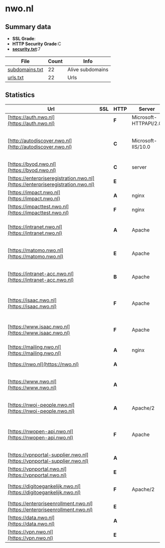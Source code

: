 

# nwo.nl
## Summary data


 - **SSL Grade**:
 - **HTTP Security Grade**:C
 - **[security.txt](https://www.digitaleoverheid.nl/nieuws/standaard-security-txt-nu-verplicht-voor-overheid/)**:7


| File       | Count | Info |
|------------|-------|------|
|[subdomains.txt](/data/nwo.nl/subdomains.txt)|22|Alive subdomains|
|[urls.txt](/data/nwo.nl/urls.txt)|22|Urls|


## Statistics


| Url | SSL | HTTP | Server | Cookie | HSTS | CORS | CTO | CSP | XFO | XXP | RP |FP| Tech |Title |
|--------|-------|-------|------|------|------|------|------|------|------|------|------|------|------|------|
|[https://auth.nwo.nl](https://auth.nwo.nl)| | **F**|Microsoft-HTTPAPI/2.0| | | | | | | | :white_check_mark: | |Microsoft HTTPAPI:2.0|Not Found|
|[http://autodiscover.nwo.nl](http://autodiscover.nwo.nl)| | **C**|Microsoft-IIS/10.0| |:white_check_mark: | | | | | | :white_check_mark: | |IIS:10.0 Microsoft ASP.NET Windows Server||
|[https://byod.nwo.nl](https://byod.nwo.nl)| | **C**|server| | | | |:warning: | :white_check_mark: | :white_check_mark: | :white_check_mark: | ||302 Found|
|[https://enterpriseregistration.nwo.nl](https://enterpriseregistration.nwo.nl)| | **E**|| | | | | | | | :white_check_mark: | |||
|[https://impact.nwo.nl](https://impact.nwo.nl)| | **A**|nginx| |:white_check_mark: | | | :white_check_mark:| :white_check_mark: | | :white_check_mark: | |HSTS Nginx|NWO Impact|
|[https://impacttest.nwo.nl](https://impacttest.nwo.nl)| | **F**|nginx| | | | | | | | :white_check_mark: | |Nginx|301 Moved Perman...|
|[https://intranet.nwo.nl](https://intranet.nwo.nl)| | **A**|Apache|:white_check_mark: |:white_check_mark: | | |:warning: | :white_check_mark: | :white_check_mark: | :white_check_mark: | |Apache HTTP Server HSTS|- Joost|
|[https://matomo.nwo.nl](https://matomo.nwo.nl)| | **E**|Apache|:white_check_mark: | | | |:warning: | :white_check_mark: | | :white_check_mark: | |Apache HTTP Server|Matomo › Error|
|[https://intranet-acc.nwo.nl](https://intranet-acc.nwo.nl)| | **B**|Apache|:white_check_mark: |:white_check_mark: | | | | :white_check_mark: | :white_check_mark: | :white_check_mark: | |Apache HTTP Server HSTS||
|[https://isaac.nwo.nl](https://isaac.nwo.nl)| | **F**|Apache| | | | | | | | :white_check_mark: | |Apache HTTP Server HSTS|301 Moved Perman...|
|[https://www.isaac.nwo.nl](https://www.isaac.nwo.nl)| | **F**|Apache| | | | | | | | :white_check_mark: | |Apache HTTP Server HSTS|301 Moved Perman...|
|[https://mailing.nwo.nl](https://mailing.nwo.nl)| | **A**|nginx| |:white_check_mark: | | | :white_check_mark:| :white_check_mark: | :white_check_mark: | :white_check_mark: | |HSTS Nginx||
|[https://nwo.nl](https://nwo.nl)| | **A**|| |:white_check_mark: | | |:warning: | :white_check_mark: | | :white_check_mark: | :white_check_mark: |HSTS|301 Moved Perman...|
|[https://www.nwo.nl](https://www.nwo.nl)| | **A**|| |:white_check_mark: | | |:warning: | :white_check_mark: | | :white_check_mark: | :white_check_mark: |Drupal:10 Google Tag Manager HSTS PHP|Homepagina | NWO|
|[https://nwoi-people.nwo.nl](https://nwoi-people.nwo.nl)| | **A**|Apache/2|:white_check_mark: |:white_check_mark: | | | :white_check_mark:| :white_check_mark: | :white_check_mark: | :white_check_mark: | |Apache HTTP Server:2|307 Temporary Re...|
|[https://nwopen-api.nwo.nl](https://nwopen-api.nwo.nl)| | **F**|Apache| | | | | | | | :white_check_mark: | |Apache HTTP Server Microsoft ASP.NET|Nothing to see|
|[https://vpnportal-supplier.nwo.nl](https://vpnportal-supplier.nwo.nl)| | **A**||:white_check_mark: |:white_check_mark: | | |:warning: | :white_check_mark: | :white_check_mark: | :white_check_mark: | |HSTS||
|[https://vpnportal.nwo.nl](https://vpnportal.nwo.nl)| | **E**||:white_check_mark: | | | | | :white_check_mark: | | :white_check_mark: | |HSTS||
|[https://digitoegankelijk.nwo.nl](https://digitoegankelijk.nwo.nl)| | **F**|Apache/2| | | | | | | | :white_check_mark: | |Apache HTTP Server:2|Digitoegankelijk...|
|[https://enterpriseenrollment.nwo.nl](https://enterpriseenrollment.nwo.nl)| | **E**|| | | | | | | | :white_check_mark: | |HSTS||
|[https://data.nwo.nl](https://data.nwo.nl)| | **A**|| |:white_check_mark: | | |:warning: | :white_check_mark: | | :white_check_mark: | :white_check_mark: |Drupal:10 HSTS PHP|Landing page | N...|
|[https://vpn.nwo.nl](https://vpn.nwo.nl)| | **E**|| | | | | | | | :white_check_mark: | |HSTS||


